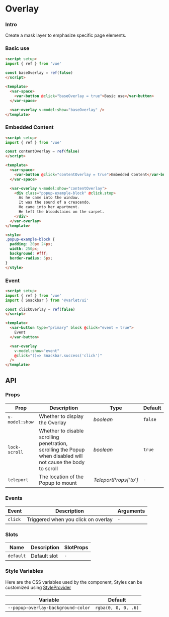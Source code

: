 # Overlay

### Intro

Create a mask layer to emphasize specific page elements.


### Basic use

```html
<script setup>
import { ref } from 'vue'
  
const baseOverlay = ref(false)
</script>

<template>
  <var-space>
    <var-button @click="baseOverlay = true">Basic use</var-button>
  </var-space>

  <var-overlay v-model:show="baseOverlay" />
</template>

```

### Embedded Content

```html
<script setup>
import { ref } from 'vue'

const contentOverlay = ref(false)
</script>

<template>
  <var-space>
    <var-button @click="contentOverlay = true">Embedded Content</var-button>
  </var-space>

  <var-overlay v-model:show="contentOverlay">
    <div class="popup-example-block" @click.stop>
      As he came into the window.
      It was the sound of a crescendo.
      He came into her apartment.
      He left the bloodstains on the carpet.
    </div>
  </var-overlay>
</template>

<style>
.popup-example-block {
  padding: 20px 24px;
  width: 250px;
  background: #fff;
  border-radius: 5px;
}
</style>
```

### Event
```html
<script setup>
import { ref } from 'vue'
import { Snackbar } from '@varlet/ui'

const clickOverlay = ref(false)
</script>

<template>
  <var-button type="primary" block @click="event = true">
    Event
  </var-button>

  <var-overlay
    v-model:show="event"
    @click="()=> Snackbar.success('click')"
  />
</template>

```

## API

### Props

| Prop           | Description                                                                                                   | 	Type                 | Default |
|----------------|---------------------------------------------------------------------------------------------------------------|-----------------------|---------|
| `v-model:show` | Whether to display the Overlay                                                                                | _boolean_             | `false` |
| `lock-scroll`  | Whether to disable scrolling penetration, scrolling the Popup when disabled will not cause the body to scroll | _boolean_             | `true`  |
| `teleport`     | The location of the Popup to mount                                                                            | _TeleportProps['to']_ | `-`     |
### Events

| Event   | Description                         | Arguments |
|---------|-------------------------------------|-----------|
| `click` | Triggered when you click on overlay | `-`       |

### Slots

| Name      | Description  | SlotProps |
|-----------|--------------|-----------|
| `default` | Default slot | `-`       |

### Style Variables
Here are the CSS variables used by the component, Styles can be customized using [StyleProvider](#/en-US/style-provider)

| Variable                           | Default             |
|------------------------------------|---------------------|
| `--popup-overlay-background-color` | `rgba(0, 0, 0, .6)` |

